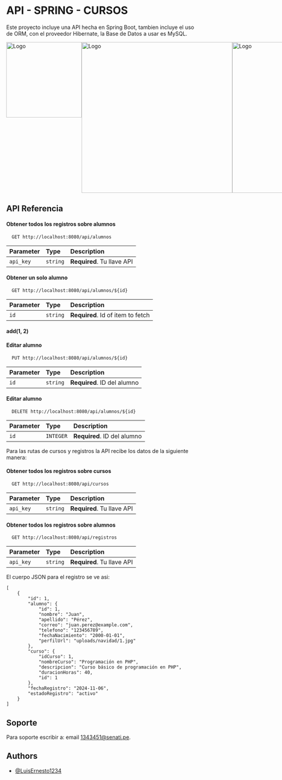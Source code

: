 
# API - SPRING - CURSOS

Este proyecto incluye una API hecha en Spring Boot, tambien incluye el uso de ORM, con el proveedor Hibernate, la Base de Datos a usar es MySQL.

<div style="display: flex;">
<img src="https://cdn.worldvectorlogo.com/logos/spring-3.svg" alt="Logo" width="200"/>
<img src="https://upload.wikimedia.org/wikipedia/commons/2/22/Hibernate_logo_a.png" alt="Logo" width="400" />
<img src="https://media.licdn.com/dms/image/v2/C4E12AQGGhbcIA5Mi9g/article-cover_image-shrink_720_1280/article-cover_image-shrink_720_1280/0/1638274303566?e=2147483647&v=beta&t=MFSfnJ0Vv9a_Q3jX6sKieq2fubakC4-uimUEYLG5lRE" alt="Logo" width="400" />
</div>

## API Referencia

#### Obtener todos los registros sobre alumnos

```http
  GET http://localhost:8080/api/alumnos
```

| Parameter | Type     | Description                |
| :-------- | :------- | :------------------------- |
| `api_key` | `string` | **Required**. Tu llave API |

#### Obtener un solo alumno

```http
  GET http://localhost:8080/api/alumnos/${id}
```

| Parameter | Type     | Description                       |
| :-------- | :------- | :-------------------------------- |
| `id`      | `string` | **Required**. Id of item to fetch |

#### add(1, 2)

#### Editar alumno

```http
  PUT http://localhost:8080/api/alumnos/${id}
```

| Parameter | Type     | Description                       |
| :-------- | :------- | :-------------------------------- |
| `id`      | `string` | **Required**. ID del alumno |

#### Editar alumno

```http
  DELETE http://localhost:8080/api/alumnos/${id}
```

| Parameter | Type     | Description                       |
| :-------- | :------- | :-------------------------------- |
| `id`      | `INTEGER` | **Required**. ID del alumno |

Para las rutas de cursos y registros la API recibe los datos de la siguiente manera:

#### Obtener todos los registros sobre cursos

```http
  GET http://localhost:8080/api/cursos
```

| Parameter | Type     | Description                |
| :-------- | :------- | :------------------------- |
| `api_key` | `string` | **Required**. Tu llave API |

#### Obtener todos los registros sobre alumnos

```http
  GET http://localhost:8080/api/registros
```

| Parameter | Type     | Description                |
| :-------- | :------- | :------------------------- |
| `api_key` | `string` | **Required**. Tu llave API |

El cuerpo JSON para el registro se ve asi:

```http
[
    {
        "id": 1,
        "alumno": {
            "id": 1,
            "nombre": "Juan",
            "apellido": "Pérez",
            "correo": "juan.perez@example.com",
            "telefono": "123456789",
            "fechaNacimiento": "2000-01-01",
            "perfilUrl": "uploads/navidad/1.jpg"
        },
        "curso": {
            "idCurso": 1,
            "nombreCurso": "Programación en PHP",
            "descripcion": "Curso básico de programación en PHP",
            "duracionHoras": 40,
            "id": 1
        },
        "fechaRegistro": "2024-11-06",
        "estadoRegistro": "activo"
    }
]
```
## Soporte

Para soporte escribir a: email 1343451@senati.pe.


## Authors

- [@LuisErnesto1234](https://github.com/LuisErnesto1234)

